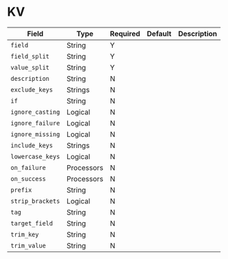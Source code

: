 # KV

|Field|Type|Required|Default|Description|
|---|---|---|---|---|
|`field`|String|Y|||
|`field_split`|String|Y|||
|`value_split`|String|Y|||
|`description`|String|N|||
|`exclude_keys`|Strings|N|||
|`if`|String|N|||
|`ignore_casting`|Logical|N|||
|`ignore_failure`|Logical|N|||
|`ignore_missing`|Logical|N|||
|`include_keys`|Strings|N|||
|`lowercase_keys`|Logical|N|||
|`on_failure`|Processors|N|||
|`on_success`|Processors|N|||
|`prefix`|String|N|||
|`strip_brackets`|Logical|N|||
|`tag`|String|N|||
|`target_field`|String|N|||
|`trim_key`|String|N|||
|`trim_value`|String|N|||
